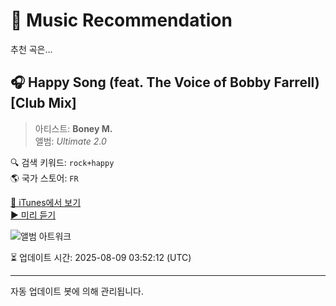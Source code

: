 
# 🎵 Music Recommendation

추천 곡은...

## 🎧 Happy Song (feat. The Voice of Bobby Farrell) [Club Mix]  
> 아티스트: **Boney M.**  
> 앨범: _Ultimate 2.0_  

🔍 검색 키워드: `rock+happy`  
🌎 국가 스토어: `FR`

[🔗 iTunes에서 보기](https://music.apple.com/fr/album/happy-song-feat-the-voice-of-bobby-farrell-club-mix/419585984?i=419586315&uo=4)  
[▶️ 미리 듣기](https://audio-ssl.itunes.apple.com/itunes-assets/AudioPreview125/v4/8d/c8/16/8dc816aa-ae1d-c1b3-9384-c75d71d193c5/mzaf_11064085907754595075.plus.aac.p.m4a)

![앨범 아트워크](https://is1-ssl.mzstatic.com/image/thumb/Music/98/f4/64/mzi.ltumiyrs.jpg/100x100bb.jpg)

⏳ 업데이트 시간: 2025-08-09 03:52:12 (UTC)

---
자동 업데이트 봇에 의해 관리됩니다.
